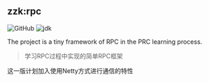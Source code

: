 ## zzk:rpc

![GitHub](https://img.shields.io/github/license/CN-GuoZiyang/My-RPC-Framework)
![jdk](https://img.shields.io/static/v1?label=oraclejdk&message=11&color=blue)

The project is a tiny framework of RPC in the PRC learning process.

> 学习RPC过程中实现的简单RPC框架
>
这一版计划加入使用Netty方式进行通信的特性

